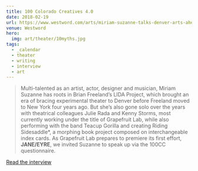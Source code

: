 ```yaml
---
title: 100 Colorado Creatives 4.0
date: 2018-02-19
url: https://www.westword.com/arts/miriam-suzanne-talks-denver-arts-ahead-of-jane-eyre-10005120
venue: Westword
hero:
  img: art/theater/10myths.jpg
tags:
  - _calendar
  - theater
  - writing
  - interview
  - art
---
```


> Multi-talented as an artist, actor, designer and musician,
> Miriam Suzanne has roots in Brian Freeland’s LIDA Project,
> which brought an era of bracing experimental theater to Denver
> before Freeland moved to New York four years ago.
> But she’s also gone solo over the years
> with theatrical colleagues Julie Rada and Kenny Storms,
> most currently working under the title of Grapefruit Lab,
> while also performing with the band Teacup Gorilla
> and creating Riding Sidesaddle*,
> a morphing book project composed on interchangeable index cards.
> As Grapefruit Lab prepares to premiere its first effort,
> **JANE/EYRE**,
> we invited Suzanne to speak up via the 100CC questionnaire.

[Read the interview](https://www.westword.com/arts/miriam-suzanne-talks-denver-arts-ahead-of-jane-eyre-10005120)
